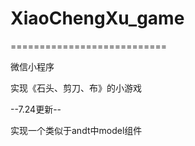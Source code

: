 # XiaoChengXu_game

===========================

微信小程序

实现《石头、剪刀、布》的小游戏

--7.24更新--

实现一个类似于andt中model组件

